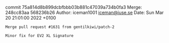 commit 75a814d8b899dcbfbbb03b881c47039a734b0fa3
Merge: 248cc83aa 568236b26
Author: iceman1001 <iceman@iuse.se>
Date:   Sun Mar 20 21:01:00 2022 +0100

    Merge pull request #1631 from gentilkiwi/patch-2
    
    Minor fix for EV2 XL Signature

